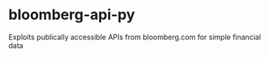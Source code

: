 # bloomberg-api-py
Exploits publically accessible APIs from bloomberg.com for simple financial data
